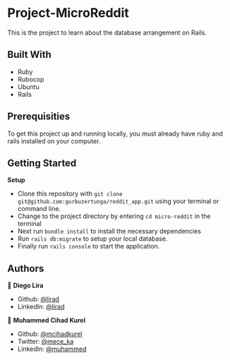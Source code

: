 # Project-MicroReddit

This is the project to learn about the database arrangement on Rails.

## Built With

-   Ruby
-   Rubocop
-   Ubuntu
-   Rails

## Prerequisities

To get this project up and running locally, you must already have ruby and rails installed on your computer.

## Getting Started

**Setup**

- Clone this repository with ```git clone git@github.com:gurbuzertunga/reddit_app.git``` using your terminal or command line.<br>
- Change to the project directory by entering ```cd micro-reddit``` in the terminal<br>
- Next run ```bundle install``` to install the necessary dependencies<br>
- Run ```rails db:migrate``` to setup your local database.<br>
- Finally run ```rails console``` to start the application.<br>

## Authors

👤 **Diego Lira**

- Github: [@lirad](https://github.com/lirad)
- LinkedIn: [@lirad](https://www.linkedin.com/in/diegoalira/)

👤 **Muhammed Cihad Kurel**

- Github: [@mcihadkurel](https://github.com/mcihadkurel)
- Twitter: [@mece_ka](https://twitter.com/mece_ka)
- LinkedIn: [@muhammed](https://www.linkedin.com/in/muhammed-cihad-8187581a8/)